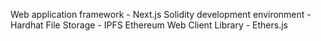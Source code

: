 Web application framework - Next.js
Solidity development environment - Hardhat
File Storage - IPFS
Ethereum Web Client Library - Ethers.js
